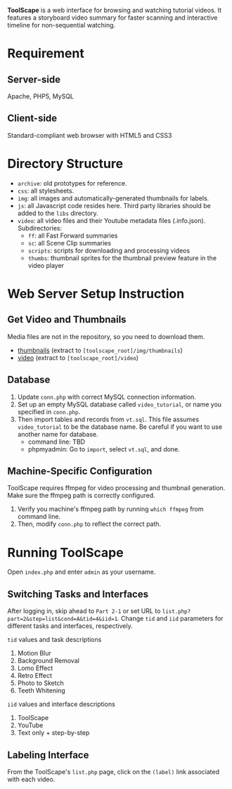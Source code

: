 **ToolScape** is a web interface for browsing and watching tutorial videos.
It features a storyboard video summary for faster scanning and interactive timeline for non-sequential watching.

# Requirement 
## Server-side 
Apache, PHP5, MySQL

## Client-side 
Standard-compliant web browser with HTML5 and CSS3


# Directory Structure
- `archive`: old prototypes for reference.
- `css`: all stylesheets.
- `img`: all images and automatically-generated thumbnails for labels.
- `js`: all Javascript code resides here. Third party libraries should be added to the `libs` directory.
- `video`: all video files and their Youtube metadata files (.info.json). Subdirectories:
	- `ff`: all Fast Forward summaries
	- `sc`: all Scene Clip summaries
	- `scripts`: scripts for downloading and processing videos
	- `thumbs`: thumbnail sprites for the thumbnail preview feature in the video player


# Web Server Setup Instruction 

## Get Video and Thumbnails
Media files are not in the repository, so you need to download them.
- [thumbnails](http://juhokim.com/toolscape/thumbnails.zip) (extract to `[toolscape_root]/img/thumbnails`)
- [video](http://juhokim.com/toolscape/video.zip) (extract to `[toolscape_root]/video`)

## Database
1. Update `conn.php` with correct MySQL connection information.
1. Set up an empty MySQL database called `video_tutorial`, or name you specified in `conn.php`.
1. Then import tables and records from `vt.sql`. This file assumes `video_tutorial` to be the database name. 
Be careful if you want to use another name for database.
	- command line: TBD
	- phpmyadmin: Go to `import`, select `vt.sql`, and done.

## Machine-Specific Configuration
ToolScape requires ffmpeg for video processing and thumbnail generation. Make sure the ffmpeg path is correctly configured.

1. Verify you machine's ffmpeg path by running `which ffmpeg` from command line.
1. Then, modify `conn.php` to reflect the correct path.


# Running ToolScape
Open `index.php` and enter `admin` as your username.

## Switching Tasks and Interfaces
After logging in, skip ahead to `Part 2-1` or set URL to `list.php?part=2&step=list&cond=A&tid=4&iid=1`.
Change `tid` and `iid` parameters for different tasks and interfaces, respectively.

`tid` values and task descriptions

1. Motion Blur
1. Background Removal
1. Lomo Effect
1. Retro Effect
1. Photo to Sketch
1. Teeth Whitening

`iid` values and interface descriptions

1. ToolScape
1. YouTube
1. Text only + step-by-step

## Labeling Interface
From the ToolScape's `list.php` page, click on the `(label)` link associated with each video.

